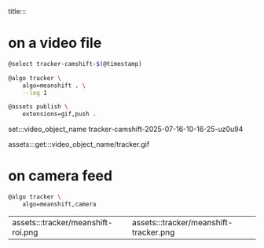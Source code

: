 title:::

# on a video file

```bash
@select tracker-camshift-$(@timestamp)

@algo tracker \
    algo=meanshift . \
    --log 1

@assets publish \
    extensions=gif,push .
```

set:::video_object_name tracker-camshift-2025-07-16-10-16-25-uz0u94

assets:::get:::video_object_name/tracker.gif

# on camera feed

```bash
@algo tracker \
    algo=meanshift,camera
```

| | |
|-|-|
| assets:::tracker/meanshift-roi.png | assets:::tracker/meanshift-tracker.png |